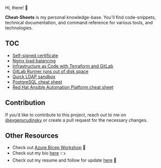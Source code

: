 Hi, there! 👋

**Cheat-Sheets** is my personal knowledge-base. You'll find code-snippets, technical documentation, and command reference for various tools, and technologies.

## TOC

- [Self-signed certificate](self-signed-certificate.md)
- [Nginx load balancing](nginx-load-balancing.md)
- [Infrastructure as Code with Terraform and GitLab](infrastructure-as-code-with-terraform-and-gitLab.md)
- [GitLab Runner runs out of disk space](gitlab-runner-runs-out-of-disk-space.md)
- [Quick LDAP sandbox](quick-ldap-sandbox.md)
- [PostgreSQL cheat sheet](postgresql-cheat-sheet.md)
- [Red Hat Ansible Automation Platform cheat sheet](red-hat-ansible-automation-platform-cheat-sheet.md)

## Contribution

If you’d like to contribute to this project, reach out to me on [@evgenyrudinsky](https://twitter.com/evgenyrudinsky) or create a pull request for the necessary changes.

## Other Resources

* Check out [Azure Bicep Workshop](https://github.com/erudinsky/Azure-Bicep-Workshop) 💪
* Check out my bio [here](https://erudinsky.com/about/) 👈
* Check out my resume and follow for update [here](https://www.linkedin.com/in/evgenyrudinsky/) 🤘